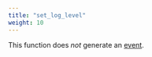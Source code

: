```yaml
---
title: "set_log_level"
weight: 10
---
```


This function does *not* generate an [event](../../events).
